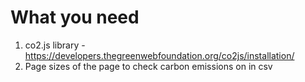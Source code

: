 # What you need

1. co2.js library - https://developers.thegreenwebfoundation.org/co2js/installation/
2. Page sizes of the page to check carbon emissions on in csv
